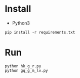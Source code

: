 # Install

* Python3

```
pip install -r requirements.txt
```

# Run

```
python hk_g_r.py
python gq_g_m_lv.py
```